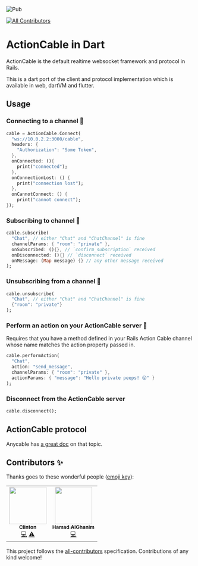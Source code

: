 ![Pub](https://img.shields.io/pub/v/action_cable)
<!-- ALL-CONTRIBUTORS-BADGE:START - Do not remove or modify this section -->
[![All Contributors](https://img.shields.io/badge/all_contributors-2-orange.svg?style=flat-square)](#contributors-)
<!-- ALL-CONTRIBUTORS-BADGE:END -->

# ActionCable in Dart

ActionCable is the default realtime websocket framework and protocol in Rails.

This is a dart port of the client and protocol implementation which is available in web, dartVM and flutter.

## Usage

### Connecting to a channel 🙌

```dart
cable = ActionCable.Connect(
  "ws://10.0.2.2:3000/cable",
  headers: {
    "Authorization": "Some Token",
  },
  onConnected: (){
    print("connected");
  }, 
  onConnectionLost: () {
    print("connection lost");
  }, 
  onCannotConnect: () {
    print("cannot connect");
});
```

### Subscribing to channel 🎉

```dart
cable.subscribe(
  "Chat", // either "Chat" and "ChatChannel" is fine
  channelParams: { "room": "private" },
  onSubscribed: (){}, // `confirm_subscription` received
  onDisconnected: (){} // `disconnect` received
  onMessage: (Map message) {} // any other message received
);
```

### Unsubscribing from a channel 🎃

```dart
cable.unsubscribe(
  "Chat", // either "Chat" and "ChatChannel" is fine
  {"room": "private"}
);
```

### Perform an action on your ActionCable server 🎇

Requires that you have a method defined in your Rails Action Cable channel whose name matches the action property passed in.

```dart
cable.performAction(
  "Chat",
  action: "send_message",
  channelParams: { "room": "private" },
  actionParams: { "message": "Hello private peeps! 😜" }
);
```

### Disconnect from the ActionCable server

```dart
cable.disconnect();
```

## ActionCable protocol

Anycable has [a great doc](https://docs.anycable.io/#/misc/action_cable_protocol) on that topic.

## Contributors ✨

Thanks goes to these wonderful people ([emoji key](https://allcontributors.org/docs/en/emoji-key)):

<!-- ALL-CONTRIBUTORS-LIST:START - Do not remove or modify this section -->
<!-- prettier-ignore-start -->
<!-- markdownlint-disable -->
<table>
  <tr>
    <td align="center"><a href="https://clintonmbah.com"><img src="https://avatars1.githubusercontent.com/u/18232142?v=4" width="100px;" alt=""/><br /><sub><b>Clinton</b></sub></a><br /><a href="https://github.com/namiwang/actioncable_dart/commits?author=mclintprojects" title="Code">💻</a> <a href="https://github.com/namiwang/actioncable_dart/commits?author=mclintprojects" title="Tests">⚠️</a></td>
    <td align="center"><a href="http://www.hamadalghanim.com"><img src="https://avatars0.githubusercontent.com/u/6298868?v=4" width="100px;" alt=""/><br /><sub><b>Hamad AlGhanim</b></sub></a><br /><a href="https://github.com/namiwang/actioncable_dart/commits?author=Dreamersoul" title="Code">💻</a></td>
  </tr>
</table>

<!-- markdownlint-enable -->
<!-- prettier-ignore-end -->
<!-- ALL-CONTRIBUTORS-LIST:END -->

This project follows the [all-contributors](https://github.com/all-contributors/all-contributors) specification. Contributions of any kind welcome!